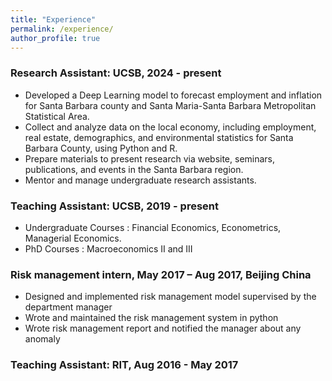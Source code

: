 ```yaml
---
title: "Experience"
permalink: /experience/
author_profile: true
---
```

### Research Assistant: UCSB,      2024 - present
* Developed a Deep Learning model to forecast employment and inflation for Santa Barbara county
and Santa Maria-Santa Barbara Metropolitan Statistical Area.
* Collect and analyze data on the local economy, including employment, real estate, demographics, and
environmental statistics for Santa Barbara County, using Python and R.
* Prepare materials to present research via website, seminars, publications, and events in the Santa
Barbara region.
* Mentor and manage undergraduate research assistants.
### Teaching Assistant: UCSB,      2019 - present
* Undergraduate Courses : Financial Economics, Econometrics, Managerial Economics.
* PhD Courses : Macroeconomics II and III
### Risk management intern, May 2017 – Aug 2017, Beijing China

* Designed and implemented risk management model supervised by the department manager
* Wrote and maintained the risk management system in python
* Wrote risk management report and notified the manager about any anomaly

   
### Teaching Assistant: RIT,      Aug 2016 - May 2017
